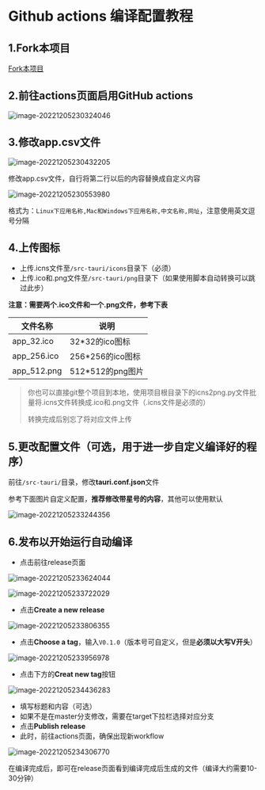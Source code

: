 # Github actions 编译配置教程

## 1.Fork本项目

[Fork本项目](https://github.com/tw93/Pake/fork)

## 2.前往actions页面启用GitHub actions

![image-20221205230324046](assets/image-20221205230324046.png)





## 3.修改app.csv文件

![image-20221205230432205](assets/image-20221205230432205.png)

修改app.csv文件，自行将第二行以后的内容替换成自定义内容

![image-20221205230553980](assets/image-20221205230553980.png)

格式为：`Linux下应用名称,Mac和Windows下应用名称,中文名称,网址`，注意使用英文逗号分隔

## 4.上传图标

- 上传.icns文件至`/src-tauri/icons`目录下（必须）
- 上传.ico和.png文件至`/src-tauri/png`目录下（如果使用脚本自动转换可以跳过此步）

**注意：需要两个.ico文件和一个.png文件，参考下表**



| 文件名称    | 说明             |
| ----------- | ---------------- |
| app_32.ico  | 32*32的ico图标   |
| app_256.ico | 256*256的ico图标 |
| app_512.png | 512*512的png图片 |

> 你也可以直接git整个项目到本地，使用项目根目录下的icns2png.py文件批量将.icns文件转换成.ico和.png文件（.icns文件是必须的）
>
> 转换完成后别忘了将对应文件上传

## 5.更改配置文件（可选，用于进一步自定义编译好的程序）

前往`/src-tauri/`目录，修改**tauri.conf.json**文件

参考下面图片自定义配置，**推荐修改带星号的内容**，其他可以使用默认

![image-20221205233244356](assets/image-20221205233244356.png)

## 6.发布以开始运行自动编译

- 点击前往release页面

![image-20221205233624044](assets/image-20221205233624044.png)

![image-20221205233722029](assets/image-20221205233722029.png)

- 点击**Create a new release**

![image-20221205233806355](assets/image-20221205233806355.png)

- 点击**Choose a tag**，输入`V0.1.0`（版本号可自定义，但是**必须以大写V开头**）

![image-20221205233956978](assets/image-20221205233956978.png)

- 点击下方的**Creat new tag**按钮

![image-20221205234436283](assets/image-20221205234436283.png)

- 填写标题和内容（可选）
- 如果不是在master分支修改，需要在target下拉栏选择对应分支
- 点击**Publish release**
- 此时，前往actions页面，确保出现新workflow

![image-20221205234306770](assets/image-20221205234306770.png)

在编译完成后，即可在release页面看到编译完成后生成的文件（编译大约需要10-30分钟）